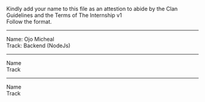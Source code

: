 
Kindly add your name to this file as an attestion to abide by the Clan Guidelines and the Terms of The Internship v1
<br/> Follow the format.<br/> 
___
Name:  Ojo Micheal<br/>
Track: Backend (NodeJs)
___
Name <br/>
Track
___
Name <br/>
Track
